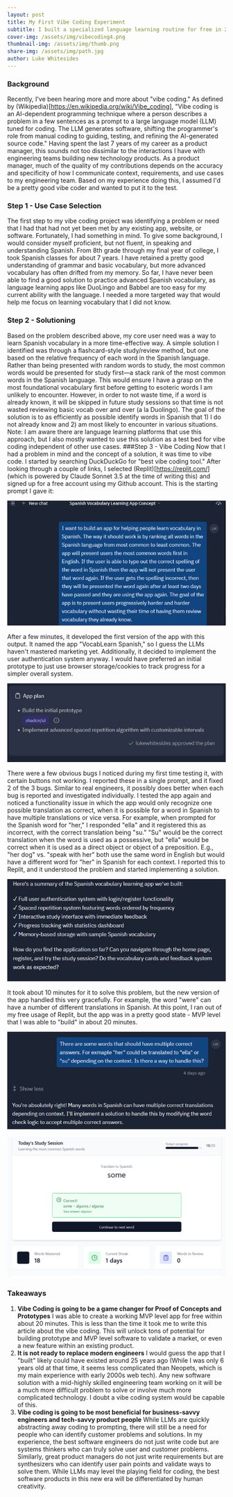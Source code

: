 ```yaml
---
layout: post
title: My First Vibe Coding Experiment
subtitle: I built a specialized language learning routine for free in 20 minutes
cover-img: /assets/img/vibecoding4.png
thumbnail-img: /assets/img/thumb.png
share-img: /assets/img/path.jpg
author: Luke Whitesides
---
```


### Background
Recently, I've been hearing more and more about "vibe coding." As defined by (Wikipedia)[https://en.wikipedia.org/wiki/Vibe_coding], "Vibe coding is an AI-dependent programming technique where a person describes a problem in a few sentences as a prompt to a large language model (LLM) tuned for coding. The LLM generates software, shifting the programmer's role from manual coding to guiding, testing, and refining the AI-generated source code."
Having spent the last 7 years of my career as a product manager, this sounds not too dissimilar to the interactions I have with engineering teams building new technology products. As a product manager, much of the quality of my contributions depends on the accuracy and specificity of how I communicate context, requirements, and use cases to my engineering team. Based on my experience doing this, I assumed I'd be a pretty good vibe coder and wanted to put it to the test.
### Step 1 - Use Case Selection
The first step to my vibe coding project was identifying a problem or need that I had that had not yet been met by any existing app, website, or software. Fortunately, I had something in mind.
To give some background, I would consider myself proficient, but not fluent, in speaking and understanding Spanish. From 8th grade through my final year of college, I took Spanish classes for about 7 years. I have retained a pretty good understanding of grammar and basic vocabulary, but more advanced vocabulary has often drifted from my memory. So far, I have never been able to find a good solution to practice advanced Spanish vocabulary, as language learning apps like DuoLingo and Babbel are too easy for my current ability with the language. I needed a more targeted way that would help me focus on learning vocabulary that I did not know.
### Step 2 - Solutioning
Based on the problem described above, my core user need was a way to learn Spanish vocabulary in a more time-effective way. A simple solution I identified was through a flashcard-style study/review method, but one based on the relative frequency of each word in the Spanish language.
Rather than being presented with random words to study, the most common words would be presented for study first—a stack rank of the most common words in the Spanish language. This would ensure I have a grasp on the most foundational vocabulary first before getting to esoteric words I am unlikely to encounter. However, in order to not waste time, if a word is already known, it will be skipped in future study sessions so that time is not wasted reviewing basic vocab over and over (a la Duolingo). The goal of the solution is to as efficiently as possible identify words in Spanish that 1) I do not already know and 2) am most likely to encounter in various situations.
Note: I am aware there are language learning platforms that use this approach, but I also mostly wanted to use this solution as a test bed for vibe coding independent of other use cases.
###Step 3 - Vibe Coding
Now that I had a problem in mind and the concept of a solution, it was time to vibe code. I started by searching DuckDuckGo for "best vibe coding tool." After looking through a couple of links, I selected (Replit)[https://replit.com/] (which is powered by Claude Sonnet 3.5 at the time of writing this) and signed up for a free account using my Github account.
This is the starting prompt I gave it:

![Screenshot of a prompt](/assets/img/vibecoding-1.png)

After a few minutes, it developed the first version of the app with this output. It named the app "VocabLearn Spanish," so I guess the LLMs haven't mastered marketing yet. Additionally, it decided to implement the user authentication system anyway. I would have preferred an initial prototype to just use browser storage/cookies to track progress for a simpler overall system.

![Screenshot of a prompt](/assets/img/vibecoding2.png)

There were a few obvious bugs I noticed during my first time testing it, with certain buttons not working. I reported these in a single prompt, and it fixed 2 of the 3 bugs. Similar to real engineers, it possibly does better when each bug is reported and investigated individually.
I tested the app again and noticed a functionality issue in which the app would only recognize one possible translation as correct, when it is possible for a word in Spanish to have multiple translations or vice versa. For example, when prompted for the Spanish word for "her," I responded "ella" and it registered this as incorrect, with the correct translation being "su." "Su" would be the correct translation when the word is used as a possessive, but "ella" would be correct when it is used as a direct object or object of a preposition. E.g., "her dog" vs. "speak with her" both use the same word in English but would have a different word for "her" in Spanish for each context.
I reported this to Replit, and it understood the problem and started implementing a solution. 

![Screenshot of a prompt](/assets/img/vibecoding3.png)

It took about 10 minutes for it to solve this problem, but the new version of the app handled this very gracefully. For example, the word "were" can have a number of different translations in Spanish.
At this point, I ran out of my free usage of Replit, but the app was in a pretty good state - MVP level that I was able to "build" in about 20 minutes.

![Screenshot of a website](/assets/img/vibecoding4.png)

![Screenshot of a website](/assets/img/vibecoding5.png)

### Takeaways
1. **Vibe Coding is going to be a game changer for Proof of Concepts and Prototypes**  I was able to create a working MVP level app for free within about 20 minutes. This is less than the time it took me to write this article about the vibe coding. This will unlock tons of potential for building prototype and MVP level software to validate a market, or even a new feature within an existing product.
2. **It is not ready to replace modern engineers** I would guess the app that I "built" likely could have existed around 25 years ago (While I was only 6 years old at that time, it seems less complicated than Neopets, which is my main experience with early 2000s web tech). Any new software solution with a mid-highly skilled engineering team working on it will be a much more difficult problem to solve or involve much more complicated technology. I doubt a vibe coding system would be capable of this.
3. **Vibe coding is going to be most beneficial for business-savvy engineers and tech-savvy product people** While LLMs are quickly abstracting away coding to prompting, there will still be a need for people who can identify customer problems and solutions. In my experience, the best software engineers do not just write code but are systems thinkers who can truly solve user and customer problems. Similarly, great product managers do not just write requirements but are synthesizers who can identify user pain points and validate ways to solve them. While LLMs may level the playing field for coding, the best software products in this new era will be differentiated by human creativity.
